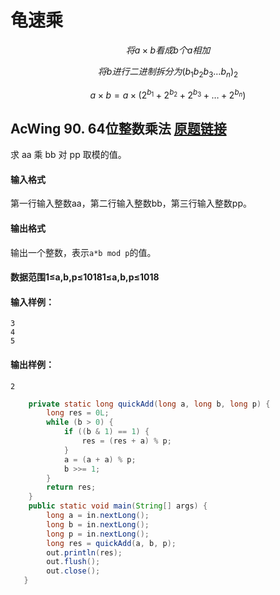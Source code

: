 # 龟速乘

$$
将a\times b看成b个a相加
$$

$$
将b进行二进制拆分为(b_1b_2b_3\dots b_n)_2
$$

$$
a\times b=a\times(2^{b_1}+2^{b_2}+2^{b_3}+\dots+2^{b_n})
$$

## AcWing 90. 64位整数乘法   [原题链接](https://www.acwing.com/problem/content/92/)

求 aa 乘 bb 对 pp 取模的值。

#### 输入格式

第一行输入整数aa，第二行输入整数bb，第三行输入整数pp。

#### 输出格式

输出一个整数，表示`a*b mod p`的值。

#### 数据范围1≤a,b,p≤10181≤a,b,p≤1018

#### 输入样例：

```
3
4
5
```

#### 输出样例：

```
2
```

```java
    private static long quickAdd(long a, long b, long p) {
        long res = 0L;
        while (b > 0) {
            if ((b & 1) == 1) {
                res = (res + a) % p;
            }
            a = (a + a) % p;
            b >>= 1;
        }
        return res;
    }
    public static void main(String[] args) {
        long a = in.nextLong();
        long b = in.nextLong();
        long p = in.nextLong();
        long res = quickAdd(a, b, p);
        out.println(res);
        out.flush();
        out.close();
   }
```

